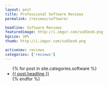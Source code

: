 ```yaml
---
layout: post
title: Professional Software Reviews
permalink: /reviews/software/

headline: Software Reviews
featuredimage: http://i.imgur.com/suO5exH.png
bgsize: 30%
thumb: http://i.imgur.com/suO5exH.png

activenav: reviews
categories: ['reviews']
---
```


<ul class="postlist">
	{% for post in site.categories.software %}
		<li class="col-sm-4">
			<div class="pull-left overlayimg" style="background: url({{ post.thumb }}) center center; background-size: cover;">
				<div class="overlaycontainer"><span class="overlaytxt"><a href="{{ site.baseurl }}{{ post.url }}">{{ post.headline }}</a></span></div>
			</div>
		</li>
	{% endfor %}
</ul>
<div class="clearfix"></div>